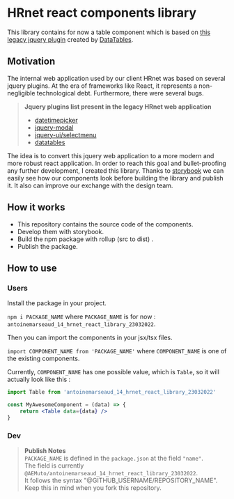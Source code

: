 # HRnet react components library
This library contains for now a table component which is based on [this legacy jquery plugin](https://github.com/DataTables/DataTables/blob/master/media/js/jquery.dataTables.js) created by [DataTables](https://datatables.net/).

## Motivation
The internal web application used by our client HRnet was based on several jquery plugins.
At the era of frameworks like React, it represents a non-negligible technological debt.
Furthermore, there were several bugs.

> **Jquery plugins list present in the legacy HRnet web application**
> - [datetimepicker](https://github.com/xdan/datetimepicker)
> - [jquery-modal](https://github.com/kylefox/jquery-modal)
> - [jquery-ui/selectmenu](https://github.com/jquery/jquery-ui/blob/master/ui/widgets/selectmenu.js)
> - [datatables](https://github.com/DataTables/DataTables)

The idea is to convert this jquery web application to a more modern and more robust react application.
In order to reach this goal and bullet-proofing any further development, I created this library.
Thanks to [storybook](https://storybook.js.org/) we can easily see how our components look before building the library and publish it.
It also can improve our exchange with the design team.

## How it works
- This repository contains the source code of the components.
- Develop them with storybook.
- Build the npm package with rollup (src to dist) .
- Publish the package.

## How to use
### Users
Install the package in your project.

`npm i PACKAGE_NAME` where `PACKAGE_NAME` is for now : `antoinemarseaud_14_hrnet_react_library_23032022`.

Then you can import the components in your jsx/tsx files.

`import COMPONENT_NAME from 'PACKAGE_NAME'` where `COMPONENT_NAME` is one of the existing components.

Currently, `COMPONENT_NAME` has one possible value, which is `Table`, so it will actually look like this :

````jsx
import Table from 'antoinemarseaud_14_hrnet_react_library_23032022'

const MyAwesomeComponent = (data) => {
    return <Table data={data} />
}
````

### Dev

> **Publish Notes**\
> `PACKAGE_NAME` is defined in the `package.json` at the field `"name"`.\
> The field is currently `@AEMuto/antoinemarseaud_14_hrnet_react_library_23032022`.\
> It follows the syntax "@GITHUB_USERNAME/REPOSITORY_NAME".\
> Keep this in mind when you fork this repository.